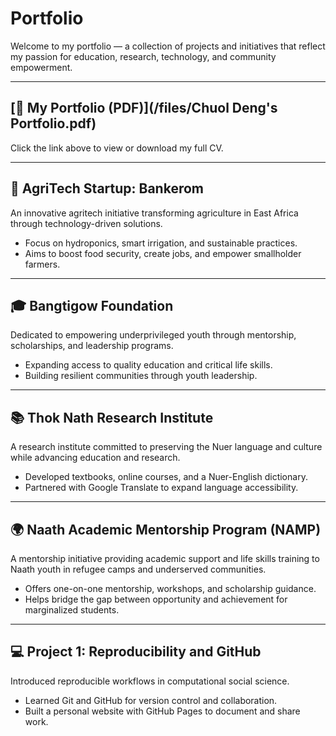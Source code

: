 # Portfolio  

Welcome to my portfolio — a collection of projects and initiatives that reflect my passion for education, research, technology, and community empowerment.  

---

## [📄 My Portfolio (PDF)](/files/Chuol Deng's Portfolio.pdf)

Click the link above to view or download my full CV.  

---

## 🌱 AgriTech Startup: Bankerom  
An innovative agritech initiative transforming agriculture in East Africa through technology-driven solutions.  
- Focus on hydroponics, smart irrigation, and sustainable practices.  
- Aims to boost food security, create jobs, and empower smallholder farmers.  

---

## 🎓 Bangtigow Foundation  
Dedicated to empowering underprivileged youth through mentorship, scholarships, and leadership programs.  
- Expanding access to quality education and critical life skills.  
- Building resilient communities through youth leadership.  

---

## 📚 Thok Nath Research Institute  
A research institute committed to preserving the Nuer language and culture while advancing education and research.  
- Developed textbooks, online courses, and a Nuer-English dictionary.  
- Partnered with Google Translate to expand language accessibility.  

---

## 🌍 Naath Academic Mentorship Program (NAMP)  
A mentorship initiative providing academic support and life skills training to Naath youth in refugee camps and underserved communities.  
- Offers one-on-one mentorship, workshops, and scholarship guidance.  
- Helps bridge the gap between opportunity and achievement for marginalized students.  

---

## 💻 Project 1: Reproducibility and GitHub  
Introduced reproducible workflows in computational social science.  
- Learned Git and GitHub for version control and collaboration.  
- Built a personal website with GitHub Pages to document and share work.  

